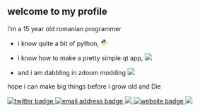<h2> welcome to my profile </h2>

i'm a 15 year old romanian programmer

* i know quite a bit of python, <img src="https://github.com/devicons/devicon/blob/master/icons/python/python-original.svg" width=16>

* i know how to make a pretty simple qt app, <img src="https://variwiki.com/images/4/4e/Qt_logo.png" width=16>

* and i am dabbling in zdoom modding <img src="https://user-images.githubusercontent.com/30739239/35974607-dfff8840-0cc0-11e8-97c8-154633d4924e.png" width=16>

hope i can make big things before i grow old and Die

<div>
  <a href="https://x.com/danatationn"> <img src="https://img.shields.io/badge/twitter-blue?style=flat&logo=x&logoColor=white" alt="twitter badge"> </a>
  <a href="mailto:danatation@gmail.com"> <img src="https://img.shields.io/badge/email-darkred?style=flat&logo=gmail&logoColor=white" alt="email address badge"> </a>
  <a href="https://discord.com/users/1282386549685878864"> <img src="https://img.shields.io/badge/discord-darkblue?style=flat&logo=discord&logoColor=white"> </a>
  <a href="https://danatationn.github.io"> <img src="https://img.shields.io/badge/my%20site-red?style=flat&logo=html5&color=white" alt="website badge"> </a>
  <img src="https://komarev.com/ghpvc/?username=danatationn">
</div>
